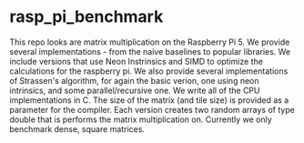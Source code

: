 # rasp_pi_benchmark
This repo looks are matrix multiplication on the Raspberry Pi 5. We provide several implementations - from the naive baselines to popular libraries. We include versions that use Neon Instrinsics and SIMD to optimize the calculations for the raspberry pi. We also provide several implementations of Strassen's algorithm, for again the basic verion, one using neon intrinsics, and some parallel/recursive one. We write all of the CPU implementations in C. The size of the matrix (and tile size) is provided as a parameter for the compiler. Each version creates two random arrays of type double that is performs the matrix multiplication on. Currently we only benchmark dense, square matrices.
